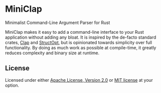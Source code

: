 # MiniClap

Minimalist Command-Line Argument Parser for Rust

MiniClap makes it easy to add a command-line interface to your Rust application without adding any bloat. It is inspired by the de-facto standard crates, [Clap](https://crates.io/crates/clap) and [StructOpt](https://crates.io/crates/structopt), but is opinionated towards simplicity over full functionality. By doing as much work as possible at compile-time, it greatly reduces complexity and binary size at runtime.

## License
Licensed under either [Apache License, Version 2.0](LICENSE-APACHE) or [MIT license](LICENSE-MIT) at your option.
